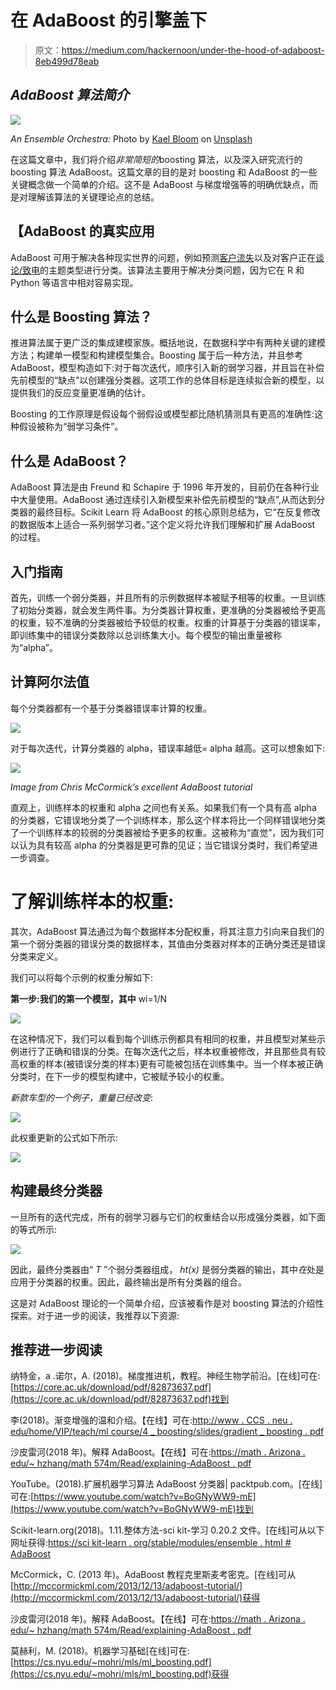 # 在 AdaBoost 的引擎盖下

> 原文：<https://medium.com/hackernoon/under-the-hood-of-adaboost-8eb499d78eab>

## *AdaBoost 算法简介*

![](img/ddc60c71b9f10d824b546f78fb07b313.png)

*An Ensemble Orchestra:* Photo by [Kael Bloom](https://unsplash.com/@kaelbloom?utm_source=medium&utm_medium=referral) on [Unsplash](https://unsplash.com?utm_source=medium&utm_medium=referral)

在这篇文章中，我们将介绍*非常简短的*boosting 算法，以及深入研究流行的 boosting 算法 AdaBoost。这篇文章的目的是对 boosting 和 AdaBoost 的一些关键概念做一个简单的介绍。这不是 AdaBoost 与梯度增强等的明确优缺点，而是对理解该算法的关键理论点的总结。

## 【AdaBoost 的真实应用

AdaBoost 可用于解决各种现实世界的问题，例如预测[客户流失](https://www.cs.rit.edu/~rlaz/PatternRecognition/slides/churn_adaboost.pdf)以及对客户正在[谈论/致电](http://www.cs.princeton.edu/~schapire/talks/nips-tutorial.pdf)的主题类型进行分类。该算法主要用于解决分类问题，因为它在 R 和 Python 等语言中相对容易实现。

## **什么是 Boosting 算法？**

推进算法属于更广泛的集成建模家族。概括地说，在数据科学中有两种关键的建模方法；构建单一模型和构建模型集合。Boosting 属于后一种方法，并且参考 AdaBoost，模型构造如下:对于每次迭代，顺序引入新的弱学习器，并且旨在补偿先前模型的“缺点”以创建强分类器。这项工作的总体目标是连续拟合新的模型，以提供我们的反应变量更准确的估计。

Boosting 的工作原理是假设每个弱假设或模型都比随机猜测具有更高的准确性:这种假设被称为“弱学习条件”。

## **什么是 AdaBoost？**

AdaBoost 算法是由 Freund 和 Schapire 于 1996 年开发的，目前仍在各种行业中大量使用。AdaBoost 通过连续引入新模型来补偿先前模型的“缺点”,从而达到分类器的最终目标。Scikit Learn 将 AdaBoost 的核心原则总结为，它“在反复修改的数据版本上适合一系列弱学习者。”这个定义将允许我们理解和扩展 AdaBoost 的过程。

## 入门指南

首先，训练一个弱分类器，并且所有的示例数据样本被赋予相等的权重。一旦训练了初始分类器，就会发生两件事。为分类器计算权重，更准确的分类器被给予更高的权重，较不准确的分类器被给予较低的权重。权重的计算基于分类器的错误率，即训练集中的错误分类数除以总训练集大小。每个模型的输出重量被称为“alpha”。

## **计算阿尔法值**

每个分类器都有一个基于分类器错误率计算的权重。

![](img/70154efdc180f0f81cdd3f94b0f6ef05.png)

对于每次迭代，计算分类器的 alpha，错误率越低= alpha 越高。这可以想象如下:

![](img/6cd6a7846b188081924fdcb6b5baa6a5.png)

*Image from Chris McCormick’s excellent AdaBoost tutorial*

直观上，训练样本的权重和 alpha 之间也有关系。如果我们有一个具有高 alpha 的分类器，它错误地分类了一个训练样本，那么这个样本将比一个同样错误地分类了一个训练样本的较弱的分类器被给予更多的权重。这被称为“直觉”，因为我们可以认为具有较高 alpha 的分类器是更可靠的见证；当它错误分类时，我们希望进一步调查。

# **了解训练样本的权重:**

其次，AdaBoost 算法通过为每个数据样本分配权重，将其注意力引向来自我们的第一个弱分类器的错误分类的数据样本，其值由分类器对样本的正确分类还是错误分类来定义。

我们可以将每个示例的权重分解如下:

**第一步:我们的第一个模型，其中** wi=1/N

![](img/bacc54469ea31192b7e25b399ebe0bda.png)

在这种情况下，我们可以看到每个训练示例都具有相同的权重，并且模型对某些示例进行了正确和错误的分类。在每次迭代之后，样本权重被修改，并且那些具有较高权重的样本(被错误分类的样本)更有可能被包括在训练集中。当一个样本被正确分类时，在下一步的模型构建中，它被赋予较小的权重。

*新款车型的一个例子，重量已经改变*:

![](img/79a5b820dd9d6f942527c266a7eca6a8.png)

此权重更新的公式如下所示:

![](img/7a9f40fb5a0389b46ed67646c25ff9dc.png)

## 构建最终分类器

一旦所有的迭代完成，所有的弱学习器与它们的权重结合以形成强分类器，如下面的等式所示:

![](img/de8d52d4ee29de62cda1ff8bf6141ef0.png)

因此，最终分类器由“ *T* ”个弱分类器组成， *ht(x)* 是弱分类器的输出，其中*在*处是应用于分类器的权重。因此，最终输出是所有分类器的组合。

这是对 AdaBoost 理论的一个简单介绍，应该被看作是对 boosting 算法的介绍性探索。对于进一步的阅读，我推荐以下资源:

## 推荐进一步阅读

纳特金，a .诺尔，A. (2018)。梯度推进机，教程。神经生物学前沿。[在线]可在:[https://core.ac.uk/download/pdf/82873637.pdf](https://core.ac.uk/download/pdf/82873637.pdf)找到

李(2018)。渐变增强的温和介绍。【在线】可在:[http://www . CCS . neu . edu/home/VIP/teach/ml course/4 _ boosting/slides/gradient _ boosting . pdf](http://www.ccs.neu.edu/home/vip/teach/MLcourse/4_boosting/slides/gradient_boosting.pdf)

沙皮雷河(2018 年)。解释 AdaBoost。【在线】可在:[https://math . Arizona . edu/~ hzhang/math 574m/Read/explaining-AdaBoost . pdf](https://math.arizona.edu/~hzhang/math574m/Read/explaining-adaboost.pdf)

YouTube。(2018).扩展机器学习算法 AdaBoost 分类器| packtpub.com。[在线]可在:[https://www.youtube.com/watch?v=BoGNyWW9-mE](https://www.youtube.com/watch?v=BoGNyWW9-mE)找到

Scikit-learn.org(2018)。1.11.整体方法-sci kit-学习 0.20.2 文件。[在线]可从以下网址获得:[https://sci kit-learn . org/stable/modules/ensemble . html # AdaBoost](https://scikit-learn.org/stable/modules/ensemble.html#AdaBoost)

McCormick，C. (2013 年)。AdaBoost 教程克里斯麦考密克。[在线]可从[http://mccormickml.com/2013/12/13/adaboost-tutorial/](http://mccormickml.com/2013/12/13/adaboost-tutorial/)获得

沙皮雷河(2018 年)。解释 AdaBoost。【在线】可在:[https://math . Arizona . edu/~ hzhang/math 574m/Read/explaining-AdaBoost . pdf](https://math.arizona.edu/~hzhang/math574m/Read/explaining-adaboost.pdf)

莫赫利，M. (2018)。机器学习基础[在线]可在:[https://cs.nyu.edu/~mohri/mls/ml_boosting.pdf](https://cs.nyu.edu/~mohri/mls/ml_boosting.pdf)获得